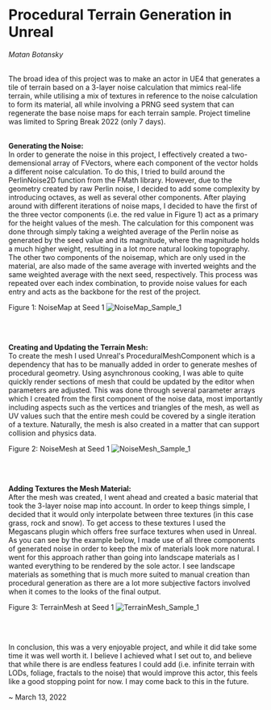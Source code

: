 <h1>Procedural Terrain Generation in Unreal</h1>
<em>Matan Botansky</em>
<br><br>

The broad idea of this project was to make an actor in UE4 that generates a tile of terrain based on a 3-layer noise calculation that mimics real-life terrain, while utilising a mix of textures in reference to the noise calculation to form its material, all while involving a PRNG seed system that can regenerate the base noise maps for each terrain sample. Project timeline was limited to Spring Break 2022 (only 7 days).
<br><br>

<b>Generating the Noise:</b>
<br>
	In order to generate the noise in this project, I effectively created a two-demensional array of FVectors, where each component of the vector holds a different noise calculation. To do this, I tried to build around the PerlinNoise2D function from the FMath library. However, due to the geometry created by raw Perlin noise, I decided to add some complexity by introducing octaves, as well as several other components. After playing around with different iterations of noise maps, I decided to have the first of the three vector components (i.e. the red value in Figure 1) act as a primary for the height values of the mesh. The calculation for this component was done through simply taking a weighted average of the Perlin noise as generated by the seed value and its magnitude, where the magnitude holds a much higher weight, resulting in a lot more natural looking topography. The other two components of the noisemap, which are only used in the material, are also made of the same average with inverted weights and the same weighted average with the next seed, respectively. This process was repeated over each index combination, to provide noise values for each entry and acts as the backbone for the rest of the project.

Figure 1: NoiseMap at Seed 1
![NoiseMap_Sample_1](https://user-images.githubusercontent.com/65315115/158080451-192d7854-c574-4952-b123-b66399dbbbc3.png)

<br><br>

<b>Creating and Updating the Terrain Mesh:</b>
<br>
	To create the mesh I used Unreal's ProceduralMeshComponent which is a dependency that has to be manually added in order to generate meshes of procedural geometry. Using asynchronous cooking, I was able to quite quickly render sections of mesh that could be updated by the editor when parameters are adjusted. This was done through several parameter arrays which I created from the first component of the noise data, most importantly including aspects such as the vertices and triangles of the mesh, as well as UV values such that the entire mesh could be covered by a single iteration of a texture. Naturally, the mesh is also created in a matter that can support collision and physics data. 

Figure 2: NoiseMesh at Seed 1
![NoiseMesh_Sample_1](https://user-images.githubusercontent.com/65315115/158080470-8505b82f-ee1e-4477-a9fa-e20fa3aaeeb1.png)

<br><br>

<b>Adding Textures the Mesh Material:</b>
<br>
	After the mesh was created, I went ahead and created a basic material that took the 3-layer noise map into account. In order to keep things simple, I decided that it would only interpolate between three textures (in this case grass, rock and snow). To get access to these textures I used the Megascans plugin which offers free surface textures when used in Unreal. As you can see by the example below, I made use of all three components of generated noise in order to keep the mix of materials look more natural. I went for this approach rather than going into landscape materials as I wanted everything to be rendered by the sole actor. I see landscape materials as something that is much more suited to manual creation than procedural generation as there are a lot more subjective factors involved when it comes to the looks of the final output.

Figure 3: TerrainMesh at Seed 1
![TerrainMesh_Sample_1](https://user-images.githubusercontent.com/65315115/158091169-bb33fe0e-19c6-4cb5-9fe4-dda86441c8f1.png)

<br><br>

In conclusion, this was a very enjoyable project, and while it did take some time it was well worth it. I believe I achieved what I set out to, and believe that while there is are endless features I could add (i.e. infinite terrain with LODs, foliage, fractals to the noise) that would improve this actor, this feels like a good stopping point for now. I may come back to this in the future.

~ March 13, 2022


